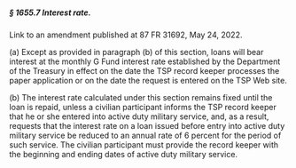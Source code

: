 ##### § 1655.7 Interest rate. #####

Link to an amendment published at 87 FR 31692, May 24, 2022.

(a) Except as provided in paragraph (b) of this section, loans will bear interest at the monthly G Fund interest rate established by the Department of the Treasury in effect on the date the TSP record keeper processes the paper application or on the date the request is entered on the TSP Web site.

(b) The interest rate calculated under this section remains fixed until the loan is repaid, unless a civilian participant informs the TSP record keeper that he or she entered into active duty military service, and, as a result, requests that the interest rate on a loan issued before entry into active duty military service be reduced to an annual rate of 6 percent for the period of such service. The civilian participant must provide the record keeper with the beginning and ending dates of active duty military service.